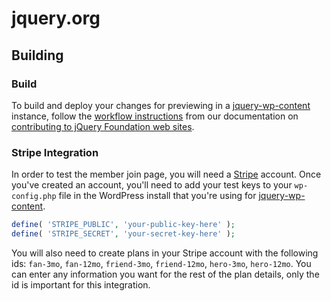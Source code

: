 jquery.org
==========

## Building

### Build

To build and deploy your changes for previewing in a [jquery-wp-content](https://github.com/jquery/jquery-wp-content) instance, follow the [workflow instructions](http://contribute.jquery.org/web-sites/#workflow) from our documentation on [contributing to jQuery Foundation web sites](http://contribute.jquery.org/web-sites/).

### Stripe Integration

In order to test the member join page, you will need a [Stripe](https://stripe.com/) account. Once you've created an account, you'll need to add your test keys to your `wp-config.php` file in the WordPress install that you're using for [jquery-wp-content](https://github.com/jquery/jquery-wp-content).

```php
define( 'STRIPE_PUBLIC', 'your-public-key-here' );
define( 'STRIPE_SECRET', 'your-secret-key-here' );
```

You will also need to create plans in your Stripe account with the following ids: `fan-3mo`, `fan-12mo`, `friend-3mo`, `friend-12mo`, `hero-3mo`, `hero-12mo`. You can enter any information you want for the rest of the plan details, only the id is important for this integration.
